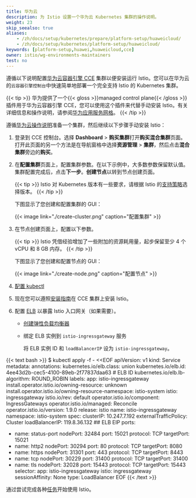 ```yaml
---
title: 华为云
description: 为 Istio 设置一个华为云 Kubernetes 集群的操作说明。
weight: 23
skip_seealso: true
aliases:
    - /zh/docs/setup/kubernetes/prepare/platform-setup/huaweicloud/
    - /zh/docs/setup/kubernetes/platform-setup/huaweicloud/
keywords: [platform-setup,huawei,huaweicloud,cce]
owner: istio/wg-environments-maintainers
test: no
---
```


遵循以下说明配置[华为云容器引擎 CCE](https://www.huaweicloud.com/intl/zh-cn/product/cce.html) 集群以便安装运行 Istio。您可以在华为云的`云容器引擎控制台`中快速简单地部署一个完全支持 Istio 的 Kubernetes 集群。

{{< tip >}}
华为提供了一个{{< gloss >}}managed control plane{{< /gloss >}}插件用于华为云容器引擎 CCE，您可以使用这个插件来代替手动安装 Istio。有关详细信息和操作说明，请参阅[华为应用服务网格](https://support.huaweicloud.com/asm/index.html)。
{{< /tip >}}

遵循[华为云操作说明](https://support.huaweicloud.com/qs-cce/cce_qs_0008.html)准备一个集群，然后继续以下步骤手动安装 Istio：

1.  登录到 CCE 控制台。选择 **Dashboard** > **购买集群**打开**购买混合集群**页面。打开此页面的另一个方法是在导航窗格中选择**资源管理** > **集群**，然后点击**混合集群**旁边的**购买**。

1.  在**配置集群**页面上，配置集群参数。在以下示例中，大多数参数保留默认值。集群配置完成后，点击**下一步**。**创建节点**以转到节点创建页面。

    {{< tip >}}
    Istio 对 Kubernetes 版本有一些要求，请根据 Istio 的[支持策略](/zh/docs/releases/supported-releases#support-status-of-istio-releases)选择版本。
    {{< /tip >}}

    下图显示了您创建和配置集群的 GUI：

    {{< image link="./create-cluster.png" caption="配置集群" >}}

1.  在节点创建页面上，配置以下参数。

    {{< tip >}}
    Istio 凭借经验增加了一些附加的资源耗用量，起步保留至少 4 个 vCPU 和 8 GB 内存。
    {{< /tip >}}

    下图显示了您创建和配置节点的 GUI：

    {{< image link="./create-node.png" caption="配置节点" >}}

1.  [配置 kubectl](https://support.huaweicloud.com/intl/zh-cn/cce_faq/cce_faq_00041.html)

1.  现在您可以遵照[安装指南](/zh/docs/setup/install)在 CCE 集群上安装 Istio。

1.  配置 [ELB](https://support.huaweicloud.com/intl/productdesc-elb/en-us_topic_0015479966.html) 以暴露 Istio 入口网关（如果需要）。

    - [创建弹性负载均衡器](https://console.huaweicloud.com/vpc/?region=ap-southeast-1#/elbs/createEnhanceElb)

    - 绑定 ELB 实例到 `istio-ingressgateway` 服务

      将 ELB 实例 ID 和 `loadBalancerIP` 设为 `istio-ingressgateway`。

{{< text bash >}}
$ kubectl apply -f - <<EOF
apiVersion: v1
kind: Service
metadata:
  annotations:
    kubernetes.io/elb.class: union
    kubernetes.io/elb.id: 4ee43d2b-cec5-4100-89eb-2f77837daa63 # ELB ID
    kubernetes.io/elb.lb-algorithm: ROUND_ROBIN
  labels:
    app: istio-ingressgateway
    install.operator.istio.io/owning-resource: unknown
    install.operator.istio.io/owning-resource-namespace: istio-system
    istio: ingressgateway
    istio.io/rev: default
    operator.istio.io/component: IngressGateways
    operator.istio.io/managed: Reconcile
    operator.istio.io/version: 1.9.0
    release: istio
  name: istio-ingressgateway
  namespace: istio-system
spec:
  clusterIP: 10.247.7.192
  externalTrafficPolicy: Cluster
  loadBalancerIP: 119.8.36.132     ## ELB EIP
  ports:
  - name: status-port
    nodePort: 32484
    port: 15021
    protocol: TCP
    targetPort: 15021
  - name: http2
    nodePort: 30294
    port: 80
    protocol: TCP
    targetPort: 8080
  - name: https
    nodePort: 31301
    port: 443
    protocol: TCP
    targetPort: 8443
  - name: tcp
    nodePort: 30229
    port: 31400
    protocol: TCP
    targetPort: 31400
  - name: tls
    nodePort: 32028
    port: 15443
    protocol: TCP
    targetPort: 15443
  selector:
    app: istio-ingressgateway
    istio: ingressgateway
  sessionAffinity: None
  type: LoadBalancer
EOF
{{< /text >}}

通过尝试完成各种[任务](/zh/docs/tasks)开始使用 Istio。
